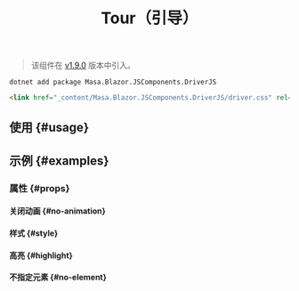 ﻿---
title: Tour（引导）
desc: "一个基于 [driver.js](https://github.com/kamranahmedse/driver.js) 的引导组件。"
tag: "基于JS封装"
---

> 该组件在 [v1.9.0](/blazor/getting-started/release-notes?v=v1.9.0) 版本中引入。

```shell {#install-cli}
dotnet add package Masa.Blazor.JSComponents.DriverJS
```

```html {#install-style}
<link href="_content/Masa.Blazor.JSComponents.DriverJS/driver.css" rel="stylesheet"/>
```

## 使用 {#usage}

<masa-example file="Examples.components.driverjs.Usage"></masa-example>

## 示例 {#examples}

### 属性 {#props}

#### 关闭动画 {#no-animation}

<masa-example file="Examples.components.driverjs.NoAnimation"></masa-example>

#### 样式 {#style}

<masa-example file="Examples.components.driverjs.Style"></masa-example>

#### 高亮 {#highlight}

<masa-example file="Examples.components.driverjs.Highlight"></masa-example>

#### 不指定元素 {#no-element}

<masa-example file="Examples.components.driverjs.NoElement"></masa-example>